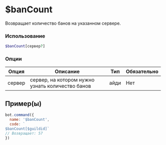 # $banCount
Возвращает количество банов на указанном сервере.
### Использование
```php
$banCount[сервер?]
```

### Опции

| Опция | Описание | Тип | Обязательно |
|--------|-------------|------|----------|
| сервер | сервер, на котором нужно узнать количество банов | айди | Нет |  
## Пример(ы)

```javascript
bot.command({
  name: '$banCount',
  code: `
$banCount[$guildid]`
// Возвращает: 57
})
```